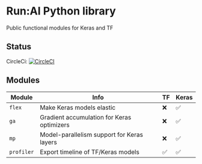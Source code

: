 # Run:AI Python library

Public functional modules for Keras and TF

## Status

CircleCi: [![CircleCI](https://circleci.com/gh/run-ai/runai/tree/master.svg?style=svg&circle-token=438045a8ae6e2d2a2253bae97ccf82dc94bcfd5b)](https://circleci.com/gh/run-ai/runai/tree/master)

## Modules

| Module     | Info                                       | TF                 | Keras              |
|------------|--------------------------------------------|--------------------|--------------------|
| `flex`     | Make Keras models elastic                  | :x:                | :white_check_mark: |
| `ga`       | Gradient accumulation for Keras optimizers | :x:                | :white_check_mark: |
| `mp`       | Model-parallelism support for Keras layers | :x:                | :white_check_mark: |
| `profiler` | Export timeline of TF/Keras models         | :white_check_mark: | :white_check_mark: |

